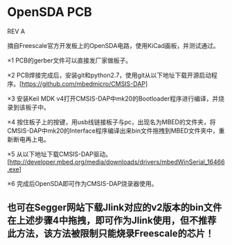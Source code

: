 # OpenSDA PCB

REV A

摘自Freescale官方开发板上的OpenSDA电路，使用KiCad画板，并测试通过。

×1 PCB的gerber文件可以直接发厂家做板子。

×2 PCB焊接完成后，安装git和python2.7，使用git从以下地址下载开源启动程序。[https://github.com/mbedmicro/CMSIS-DAP]

×3 安装Keil MDK v4打开CMSIS-DAP中mk20的Bootloader程序进行编译，并烧录到该板子中。

×4 按住板子上的按键，用usb线链接板子与pc，出现名为MBED的文件夹，将CMSIS-DAP中mk20的Interface程序编译出来bin文件拖拽到MBED文件夹中，重新断电再上电。

×5 从以下地址下载CMSIS-DAP驱动。[http://developer.mbed.org/media/downloads/drivers/mbedWinSerial_16466.exe]

×6 完成后OpenSDA即可作为CMSIS-DAP烧录器使用。

## 也可在Segger网站下载Jlink对应的v2版本的bin文件在上述步骤4中拖拽，即可作为Jlink使用，但不推荐此方法，该方法被限制只能烧录Freescale的芯片！
